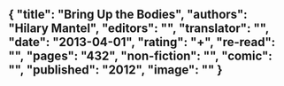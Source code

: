 {
 "title": "Bring Up the Bodies",
 "authors": "Hilary Mantel",
 "editors": "",
 "translator": "",
 "date": "2013-04-01",
 "rating": "+",
 "re-read": "",
 "pages": "432",
 "non-fiction": "",
 "comic": "",
 "published": "2012",
 "image": ""
}
---
